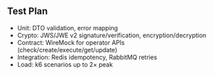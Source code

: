 ## Test Plan

- Unit: DTO validation, error mapping
- Crypto: JWS/JWE v2 signature/verification, encryption/decryption
- Contract: WireMock for operator APIs (check/create/execute/get/update)
- Integration: Redis idempotency, RabbitMQ retries
- Load: k6 scenarios up to 2× peak


